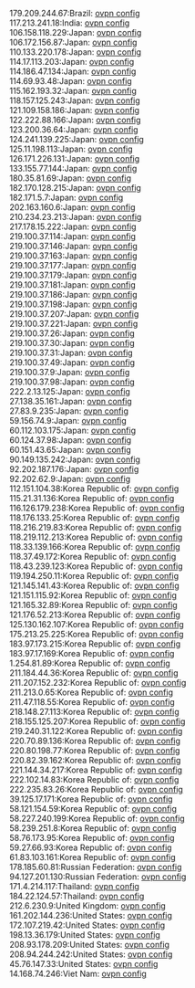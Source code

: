 179.209.244.67:Brazil: [ovpn config](vpn/179_209_244_67.ovpn)  
117.213.241.18:India: [ovpn config](vpn/117_213_241_18.ovpn)  
106.158.118.229:Japan: [ovpn config](vpn/106_158_118_229.ovpn)  
106.172.156.87:Japan: [ovpn config](vpn/106_172_156_87.ovpn)  
110.133.220.178:Japan: [ovpn config](vpn/110_133_220_178.ovpn)  
114.17.113.203:Japan: [ovpn config](vpn/114_17_113_203.ovpn)  
114.186.47.134:Japan: [ovpn config](vpn/114_186_47_134.ovpn)  
114.69.93.48:Japan: [ovpn config](vpn/114_69_93_48.ovpn)  
115.162.193.32:Japan: [ovpn config](vpn/115_162_193_32.ovpn)  
118.157.125.243:Japan: [ovpn config](vpn/118_157_125_243.ovpn)  
121.109.158.186:Japan: [ovpn config](vpn/121_109_158_186.ovpn)  
122.222.88.166:Japan: [ovpn config](vpn/122_222_88_166.ovpn)  
123.200.36.64:Japan: [ovpn config](vpn/123_200_36_64.ovpn)  
124.241.139.225:Japan: [ovpn config](vpn/124_241_139_225.ovpn)  
125.11.198.113:Japan: [ovpn config](vpn/125_11_198_113.ovpn)  
126.171.226.131:Japan: [ovpn config](vpn/126_171_226_131.ovpn)  
133.155.77.144:Japan: [ovpn config](vpn/133_155_77_144.ovpn)  
180.35.81.69:Japan: [ovpn config](vpn/180_35_81_69.ovpn)  
182.170.128.215:Japan: [ovpn config](vpn/182_170_128_215.ovpn)  
182.171.5.7:Japan: [ovpn config](vpn/182_171_5_7.ovpn)  
202.163.160.6:Japan: [ovpn config](vpn/202_163_160_6.ovpn)  
210.234.23.213:Japan: [ovpn config](vpn/210_234_23_213.ovpn)  
217.178.15.222:Japan: [ovpn config](vpn/217_178_15_222.ovpn)  
219.100.37.114:Japan: [ovpn config](vpn/219_100_37_114.ovpn)  
219.100.37.146:Japan: [ovpn config](vpn/219_100_37_146.ovpn)  
219.100.37.163:Japan: [ovpn config](vpn/219_100_37_163.ovpn)  
219.100.37.177:Japan: [ovpn config](vpn/219_100_37_177.ovpn)  
219.100.37.179:Japan: [ovpn config](vpn/219_100_37_179.ovpn)  
219.100.37.181:Japan: [ovpn config](vpn/219_100_37_181.ovpn)  
219.100.37.186:Japan: [ovpn config](vpn/219_100_37_186.ovpn)  
219.100.37.198:Japan: [ovpn config](vpn/219_100_37_198.ovpn)  
219.100.37.207:Japan: [ovpn config](vpn/219_100_37_207.ovpn)  
219.100.37.221:Japan: [ovpn config](vpn/219_100_37_221.ovpn)  
219.100.37.26:Japan: [ovpn config](vpn/219_100_37_26.ovpn)  
219.100.37.30:Japan: [ovpn config](vpn/219_100_37_30.ovpn)  
219.100.37.31:Japan: [ovpn config](vpn/219_100_37_31.ovpn)  
219.100.37.49:Japan: [ovpn config](vpn/219_100_37_49.ovpn)  
219.100.37.9:Japan: [ovpn config](vpn/219_100_37_9.ovpn)  
219.100.37.98:Japan: [ovpn config](vpn/219_100_37_98.ovpn)  
222.2.13.125:Japan: [ovpn config](vpn/222_2_13_125.ovpn)  
27.138.35.161:Japan: [ovpn config](vpn/27_138_35_161.ovpn)  
27.83.9.235:Japan: [ovpn config](vpn/27_83_9_235.ovpn)  
59.156.74.9:Japan: [ovpn config](vpn/59_156_74_9.ovpn)  
60.112.103.175:Japan: [ovpn config](vpn/60_112_103_175.ovpn)  
60.124.37.98:Japan: [ovpn config](vpn/60_124_37_98.ovpn)  
60.151.43.65:Japan: [ovpn config](vpn/60_151_43_65.ovpn)  
90.149.135.242:Japan: [ovpn config](vpn/90_149_135_242.ovpn)  
92.202.187.176:Japan: [ovpn config](vpn/92_202_187_176.ovpn)  
92.202.62.9:Japan: [ovpn config](vpn/92_202_62_9.ovpn)  
112.151.104.38:Korea Republic of: [ovpn config](vpn/112_151_104_38.ovpn)  
115.21.31.136:Korea Republic of: [ovpn config](vpn/115_21_31_136.ovpn)  
116.126.179.238:Korea Republic of: [ovpn config](vpn/116_126_179_238.ovpn)  
118.176.133.25:Korea Republic of: [ovpn config](vpn/118_176_133_25.ovpn)  
118.216.219.83:Korea Republic of: [ovpn config](vpn/118_216_219_83.ovpn)  
118.219.112.213:Korea Republic of: [ovpn config](vpn/118_219_112_213.ovpn)  
118.33.139.166:Korea Republic of: [ovpn config](vpn/118_33_139_166.ovpn)  
118.37.49.172:Korea Republic of: [ovpn config](vpn/118_37_49_172.ovpn)  
118.43.239.123:Korea Republic of: [ovpn config](vpn/118_43_239_123.ovpn)  
119.194.250.11:Korea Republic of: [ovpn config](vpn/119_194_250_11.ovpn)  
121.145.141.43:Korea Republic of: [ovpn config](vpn/121_145_141_43.ovpn)  
121.151.115.92:Korea Republic of: [ovpn config](vpn/121_151_115_92.ovpn)  
121.165.32.89:Korea Republic of: [ovpn config](vpn/121_165_32_89.ovpn)  
121.176.52.213:Korea Republic of: [ovpn config](vpn/121_176_52_213.ovpn)  
125.130.162.107:Korea Republic of: [ovpn config](vpn/125_130_162_107.ovpn)  
175.213.25.225:Korea Republic of: [ovpn config](vpn/175_213_25_225.ovpn)  
183.97.173.215:Korea Republic of: [ovpn config](vpn/183_97_173_215.ovpn)  
183.97.17.169:Korea Republic of: [ovpn config](vpn/183_97_17_169.ovpn)  
1.254.81.89:Korea Republic of: [ovpn config](vpn/1_254_81_89.ovpn)  
211.184.44.36:Korea Republic of: [ovpn config](vpn/211_184_44_36.ovpn)  
211.207.152.232:Korea Republic of: [ovpn config](vpn/211_207_152_232.ovpn)  
211.213.0.65:Korea Republic of: [ovpn config](vpn/211_213_0_65.ovpn)  
211.47.118.55:Korea Republic of: [ovpn config](vpn/211_47_118_55.ovpn)  
218.148.27.113:Korea Republic of: [ovpn config](vpn/218_148_27_113.ovpn)  
218.155.125.207:Korea Republic of: [ovpn config](vpn/218_155_125_207.ovpn)  
219.240.31.122:Korea Republic of: [ovpn config](vpn/219_240_31_122.ovpn)  
220.70.89.136:Korea Republic of: [ovpn config](vpn/220_70_89_136.ovpn)  
220.80.198.77:Korea Republic of: [ovpn config](vpn/220_80_198_77.ovpn)  
220.82.39.162:Korea Republic of: [ovpn config](vpn/220_82_39_162.ovpn)  
221.144.34.217:Korea Republic of: [ovpn config](vpn/221_144_34_217.ovpn)  
222.102.14.83:Korea Republic of: [ovpn config](vpn/222_102_14_83.ovpn)  
222.235.83.26:Korea Republic of: [ovpn config](vpn/222_235_83_26.ovpn)  
39.125.17.171:Korea Republic of: [ovpn config](vpn/39_125_17_171.ovpn)  
58.121.154.59:Korea Republic of: [ovpn config](vpn/58_121_154_59.ovpn)  
58.227.240.199:Korea Republic of: [ovpn config](vpn/58_227_240_199.ovpn)  
58.239.251.8:Korea Republic of: [ovpn config](vpn/58_239_251_8.ovpn)  
58.76.173.95:Korea Republic of: [ovpn config](vpn/58_76_173_95.ovpn)  
59.27.66.93:Korea Republic of: [ovpn config](vpn/59_27_66_93.ovpn)  
61.83.103.161:Korea Republic of: [ovpn config](vpn/61_83_103_161.ovpn)  
178.185.60.81:Russian Federation: [ovpn config](vpn/178_185_60_81.ovpn)  
94.127.201.130:Russian Federation: [ovpn config](vpn/94_127_201_130.ovpn)  
171.4.214.117:Thailand: [ovpn config](vpn/171_4_214_117.ovpn)  
184.22.124.57:Thailand: [ovpn config](vpn/184_22_124_57.ovpn)  
212.6.230.9:United Kingdom: [ovpn config](vpn/212_6_230_9.ovpn)  
161.202.144.236:United States: [ovpn config](vpn/161_202_144_236.ovpn)  
172.107.219.42:United States: [ovpn config](vpn/172_107_219_42.ovpn)  
198.13.36.179:United States: [ovpn config](vpn/198_13_36_179.ovpn)  
208.93.178.209:United States: [ovpn config](vpn/208_93_178_209.ovpn)  
208.94.244.242:United States: [ovpn config](vpn/208_94_244_242.ovpn)  
45.76.147.33:United States: [ovpn config](vpn/45_76_147_33.ovpn)  
14.168.74.246:Viet Nam: [ovpn config](vpn/14_168_74_246.ovpn)  
